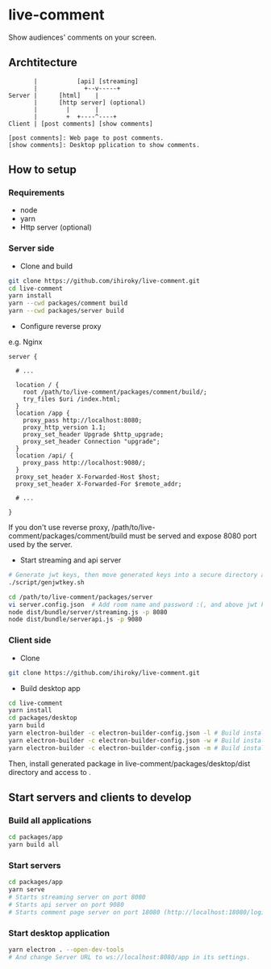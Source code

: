 # live-comment

Show audiences' comments on your screen.

## Archtitecture

```
       |           [api] [streaming]
       |             +--v-----+
Server |      [html]    |
       |      [http server] (optional)
       |        |       |
       |        +  +----^----+
Client | [post comments] [show comments]

[post comments]: Web page to post comments.
[show comments]: Desktop pplication to show comments.
```

## How to setup

### Requirements

- node
- yarn
- Http server (optional)

### Server side

- Clone and build

```bash
git clone https://github.com/ihiroky/live-comment.git
cd live-comment
yarn install
yarn --cwd packages/comment build
yarn --cwd packages/server build
```

- Configure reverse proxy

e.g. Nginx
```
server {

  # ...

  location / {
    root /path/to/live-comment/packages/comment/build/;
    try_files $uri /index.html;
  }
  location /app {
    proxy_pass http://localhost:8080;
    proxy_http_version 1.1;
    proxy_set_header Upgrade $http_upgrade;
    proxy_set_header Connection "upgrade";
  }
  location /api/ {
    proxy_pass http://localhost:9080/;
  }
  proxy_set_header X-Forwarded-Host $host;
  proxy_set_header X-Forwarded-For $remote_addr;

  # ...

}
```

If you don't use reverse proxy, /path/to/live-comment/packages/comment/build must be served and expose 8080 port used by the server.

- Start streaming and api server

```bash
# Generate jwt keys, then move generated keys into a secure directory and write their path in server.config.json
./script/genjwtkey.sh

cd /path/to/live-comment/packages/server
vi server.config.json  # Add room name and password :(, and above jwt key path.
node dist/bundle/server/streaming.js -p 8080
node dist/bundle/serverapi.js -p 9080
```

### Client side

- Clone
```bash
git clone https://github.com/ihiroky/live-comment.git
```

- Build desktop app
```bash
cd live-comment
yarn install
cd packages/desktop
yarn build
yarn electron-builder -c electron-builder-config.json -l # Build install package for Linux
yarn electron-builder -c electron-builder-config.json -w # Build install package for Windows
yarn electron-builder -c electron-builder-config.json -m # Build install package for Mac
```

Then, install generated package in live-comment/packages/desktop/dist directory and access to .

## Start servers and clients to develop

### Build all applications
```bash
cd packages/app
yarn build all
```

### Start servers
```bash
cd packages/app
yarn serve
# Starts streaming server on port 8080
# Starts api server on port 9080
# Starts comment page server on port 18080 (http://localhost:18080/login)
```

### Start desktop application
```bash
yarn electron . --open-dev-tools
# And change Server URL to ws://localhost:8080/app in its settings.
```
